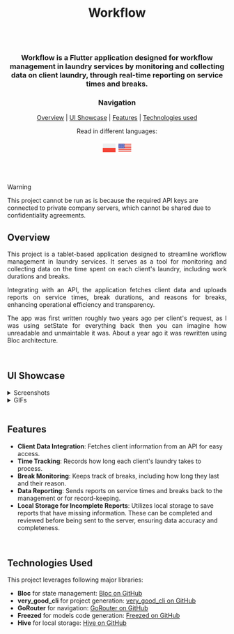<div align='center'>

<h1>Workflow</h1>

<br>
<br>

<h3>Workflow is a Flutter application designed for workflow management in laundry services by monitoring and collecting data on client laundry, through real-time reporting on service times and breaks.</h3>

### Navigation

[Overview](#overview) | [UI Showcase](#ui-showcase) | [Features](#features) | [Technologies used](#technologies-used)

Read in different languages:
<br>

![PL](assets/readme/icons/icons8-poland-32.png)[](./README.POLISH.md) ![EN](./assets/readme/icons/icons8-usa-32.png)[](./README.md)

</div>

<br>
<br>

> [!WARNING]
> This project cannot be run as is because the required API keys are connected to private company servers, which cannot be shared due to confidentiality agreements.

## Overview

<div align='justify'>
This project is a tablet-based application designed to streamline workflow management in laundry services. It serves as a tool for monitoring and collecting data on the time spent on each client's laundry, including work durations and breaks.

Integrating with an API, the application fetches client data and uploads reports on service times, break durations, and reasons for breaks, enhancing operational efficiency and transparency.

The app was first written roughly two years ago per client's request, as I was using setState for everything back then you can imagine how unreadable and unmaintable it was. About a year ago it was rewritten using Bloc architecture.
</div>

<br>

## UI Showcase

<details>

<summary> Screenshots </summary>

<br>

<div align="center">

![Image Description](assets/readme/images/1.png)

<br>

![Image Description](assets/readme/images/2.png)

<br>

![Image Description](assets/readme/images/3.png)

<br>

![Image Description](assets/readme/images/4.png)

</div>

</details>

<details>

<summary>GIFs</summary>

<br>

<div align="center">

![Image Description](assets/readme/gif/1.gif)

<br>

![Image Description](assets/readme/gif/2.gif)

</div>

</details>

<br>

## Features

- **Client Data Integration**: Fetches client information from an API for easy access.
- **Time Tracking**: Records how long each client's laundry takes to process.
- **Break Monitoring**: Keeps track of breaks, including how long they last and their reason.
- **Data Reporting**: Sends reports on service times and breaks back to the management or for record-keeping.
- **Local Storage for Incomplete Reports**: Utilizes local storage to save reports that have missing information. These can be completed and reviewed before being sent to the server, ensuring data accuracy and completeness.

<br>

## Technologies Used

This project leverages following major libraries:

- **Bloc** for state management: [Bloc on GitHub](https://github.com/felangel/bloc)
- **very_good_cli** for project generation: [very_good_cli on GitHub](https://github.com/VeryGoodOpenSource/very_good_cli)
- **GoRouter** for navigation: [GoRouter on GitHub](https://github.com/csells/go_router)
- **Freezed** for models code generation: [Freezed on GitHub](https://github.com/rrousselGit/freezed)
- **Hive** for local storage: [Hive on GitHub](https://github.com/hivedb/hive)
